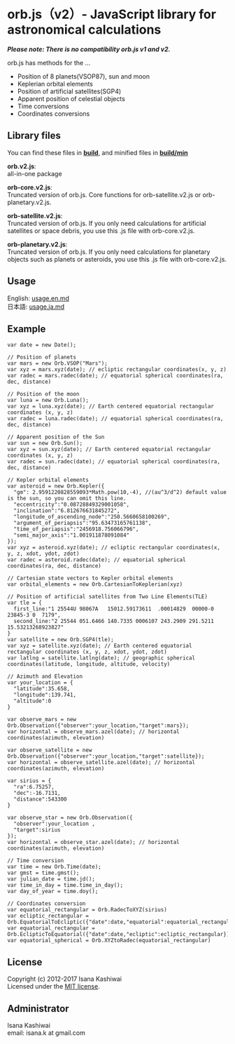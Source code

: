 # orb.js（v2）- JavaScript library for astronomical calculations

***Please note: There is no compatibility orb.js v1 and v2.***

orb.js has methods for the ...
- Position of 8 planets(VSOP87), sun and moon
- Keplerian orbital elements
- Position of artificial satellites(SGP4)
- Apparent position of celestial objects
- Time conversions
- Coordinates conversions

## Library files
You can find these files in **[build](/build/)**, and minified files in **[build/min](/build/min/)**

**orb.v2.js**:  
all-in-one package

**orb-core.v2.js**:  
Truncated version of orb.js. Core functions for orb-satellite.v2.js or orb-planetary.v2.js.

**orb-satellite.v2.js**:  
Truncated version of orb.js. If you only need calculations for artificial satellites or space debris, you use this .js file with orb-core.v2.js.

**orb-planetary.v2.js**:  
Truncated version of orb.js. If you only need calculations for planetary objects such as planets or asteroids, you use this .js file with orb-core.v2.js.

## Usage
  English: [usage.en.md](/usage.en.md)  
  日本語: [usage.ja.md](/usage.ja.md)

## Example
    var date = new Date();

    // Position of planets
    var mars = new Orb.VSOP("Mars");
    var xyz = mars.xyz(date); // ecliptic rectangular coordinates(x, y, z)
    var radec = mars.radec(date); // equatorial spherical coordinates(ra, dec, distance)

    // Position of the moon
    var luna = new Orb.Luna();
    var xyz = luna.xyz(date); // Earth centered equatorial rectangular coordinates (x, y, z)
    var radec = luna.radec(date); // equatorial spherical coordinates(ra, dec, distance)

    // Apparent position of the Sun
    var sun = new Orb.Sun();
    var xyz = sun.xyz(date); // Earth centered equatorial rectangular coordinates (x, y, z)
    var radec = sun.radec(date); // equatorial spherical coordinates(ra, dec, distance)

    // Kepler orbital elements
    var asteroid = new Orb.Kepler({
      "gm": 2.9591220828559093*Math.pow(10,-4), //(au^3/d^2) default value is the sun, so you can omit this line.
      "eccentricity":"0.08728849329001058",
      "inclination":"6.812676631845272",
      "longitude_of_ascending_node":"250.5660658100269",
      "argument_of_periapsis":"95.63473165761138",
      "time_of_periapsis":"2456918.756066796",
      "semi_major_axis":"1.001911878091084"
    });
    var xyz = asteroid.xyz(date); // ecliptic rectangular coordinates(x, y, z, xdot, ydot, zdot)
    var radec = asteroid.radec(date); // equatorial spherical coordinates(ra, dec, distance)

    // Cartesian state vectors to Kepler orbital elements
    var orbital_elements = new Orb.CartesianToKeplerian(xyz)

    // Position of artificial satellites from Two Line Elements(TLE)
    var tle = {
      first_line:"1 25544U 98067A   15012.59173611  .00014829  00000-0  23845-3 0  7179",
      second_line:"2 25544 051.6466 140.7335 0006107 243.2909 291.5211 15.53213268923827"
    }
    var satellite = new Orb.SGP4(tle);
    var xyz = satellite.xyz(date); // Earth centered equatorial rectangular coordinates (x, y, z, xdot, ydot, zdot)
    var latlng = satellite.latlng(date); // geographic spherical coordinates(latitude, longitude, altitude, velocity)

    // Azimuth and Elevation
    var your_location = {
      "latitude":35.658,
      "longitude":139.741,
      "altitude":0
    }

    var observe_mars = new Orb.Observation({"observer":your_location,"target":mars});
    var horizontal = observe_mars.azel(date); // horizontal coordinates(azimuth, elevation)

    var observe_satellite = new Orb.Observation({"observer":your_location,"target":satellite});
    var horizontal = observe_satellite.azel(date); // horizontal coordinates(azimuth, elevation)

    var sirius = {
      "ra":6.75257,
      "dec":-16.7131,
      "distance":543300
    }

    var observe_star = new Orb.Observation({
      "observer":your_location ,
      "target":sirius
    });
    var horizontal = observe_star.azel(date); // horizontal coordinates(azimuth, elevation)

    // Time conversion
    var time = new Orb.Time(date);
    var gmst = time.gmst();
    var julian_date = time.jd();
    var time_in_day = time.time_in_day();
    var day_of_year = time.doy();

    // Coordinates conversion
    var equatorial_rectangular = Orb.RadecToXYZ(sirius)
    var ecliptic_rectangular = Orb.EquatorialToEcliptic({"date":date,"equatorial":equatorial_rectangular})
    var equatorial_rectangular = Orb.EclipticToEquatorial({"date":date,"ecliptic":ecliptic_rectangular})
    var equatorial_spherical = Orb.XYZtoRadec(equatorial_rectangular)


## License
 Copyright (c) 2012-2017 Isana Kashiwai  
 Licensed under the [MIT license](/MIT-LICENSE).

## Administrator
  Isana Kashiwai  
  email: isana.k at gmail.com
